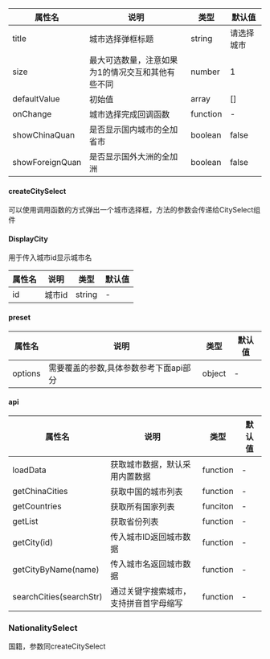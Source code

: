 | 属性名          | 说明                        | 类型     | 默认值   |
|--------------|---------------------------|--------|-------|
| title        | 城市选择弹框标题                  | string | 请选择城市 |
| size         | 最大可选数量，注意如果为1的情况交互和其他有些不同 | number | 1     |
| defaultValue | 初始值                       | array  | []    |
| onChange     | 城市选择完成回调函数|function| -     |
| showChinaQuan    |是否显示国内城市的全加省市|boolean|false|
| showForeignQuan |是否显示国外大洲的全加洲|boolean|false|

#### createCitySelect

可以使用调用函数的方式弹出一个城市选择框，方法的参数会传递给CitySelect组件

#### DisplayCity

用于传入城市id显示城市名

| 属性名          | 说明                        | 类型     | 默认值 |
|--------------|---------------------------|--------|-----|
|id|城市id|string| -   |

#### preset

| 属性名          | 说明                    | 类型     | 默认值 |
|--------------|-----------------------|--------|-----|
|options| 需要覆盖的参数,具体参数参考下面api部分 |object|-|

#### api

| 属性名                     | 说明                    | 类型     | 默认值 |
|-------------------------|-----------------------|--------|-----|
| loadData                | 获取城市数据，默认采用内置数据|function|-|
| getChinaCities          |获取中国的城市列表|function|-|
| getCountries            |获取所有国家列表|funciton|-|
| getList                 |获取省份列表|function|-|
| getCity(id)             |传入城市ID返回城市数据|function|-|
| getCityByName(name)     |传入城市名返回城市数据|function|-|
| searchCities(searchStr) |通过关键字搜索城市，支持拼音首字母缩写|function|-|


### NationalitySelect
国籍，参数同createCitySelect
